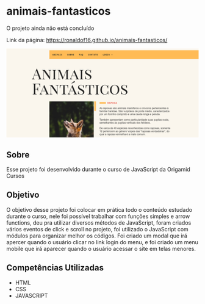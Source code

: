 # animais-fantasticos
O projeto ainda não está concluído

Link da página: <https://ronaldof16.github.io/animais-fantasticos/>

![design do projeto](img/design-projeto.png)

## Sobre

Esse projeto foi desenvolvido durante o curso de JavaScript da Origamid Cursos

## Objetivo

O objetivo desse projeto foi colocar em prática todo o conteúdo estudado durante o curso, nele foi possível trabalhar com funções simples e arrow functions, 
deu pra utilizar diversos métodos de JavaScript, foram criados vários eventos de click e scroll no projeto, foi utilizado o JavaScript com módulos para organizar 
melhor os códigos. Foi criado um modal que irá apercer quando o usuário clicar no link login do menu, e foi criado um menu mobile que irá aparecer quando o usuário 
acessar o site em telas menores. 

## Competências Utilizadas

* HTML
* CSS
* JAVASCRIPT
